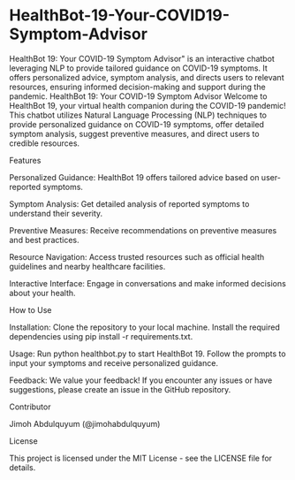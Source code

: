 # HealthBot-19-Your-COVID19-Symptom-Advisor
HealthBot 19: Your COVID-19 Symptom Advisor" is an interactive chatbot leveraging NLP to provide tailored guidance on COVID-19 symptoms. It offers personalized advice, symptom analysis, and directs users to relevant resources, ensuring informed decision-making and support during the pandemic.
HealthBot 19: Your COVID-19 Symptom Advisor Welcome to HealthBot 19, your virtual health companion during the COVID-19 pandemic! This chatbot utilizes Natural Language Processing (NLP) techniques to provide personalized guidance on COVID-19 symptoms, offer detailed symptom analysis, suggest preventive measures, and direct users to credible resources.

Features

Personalized Guidance: HealthBot 19 offers tailored advice based on user-reported symptoms.

Symptom Analysis: Get detailed analysis of reported symptoms to understand their severity.

Preventive Measures: Receive recommendations on preventive measures and best practices.

Resource Navigation: Access trusted resources such as official health guidelines and nearby healthcare facilities.

Interactive Interface: Engage in conversations and make informed decisions about your health.

How to Use

Installation: Clone the repository to your local machine. Install the required dependencies using pip install -r requirements.txt.

Usage: Run python healthbot.py to start HealthBot 19. Follow the prompts to input your symptoms and receive personalized guidance.

Feedback: We value your feedback! If you encounter any issues or have suggestions, please create an issue in the GitHub repository.

Contributor

Jimoh Abdulquyum (@jimohabdulquyum)

License

This project is licensed under the MIT License - see the LICENSE file for details.
